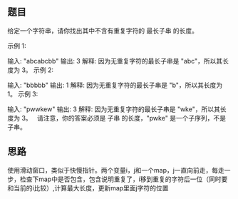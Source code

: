 ## 题目
给定一个字符串，请你找出其中不含有重复字符的 最长子串 的长度。

示例 1:

输入: "abcabcbb"
输出: 3 
解释: 因为无重复字符的最长子串是 "abc"，所以其长度为 3。
示例 2:

输入: "bbbbb"
输出: 1
解释: 因为无重复字符的最长子串是 "b"，所以其长度为 1。
示例 3:

输入: "pwwkew"
输出: 3
解释: 因为无重复字符的最长子串是 "wke"，所以其长度为 3。
     请注意，你的答案必须是 子串 的长度，"pwke" 是一个子序列，不是子串。

## 思路
使用滑动窗口，类似于快慢指针。两个变量i，j和一个map，j一直向前走，每走一步，检查下map中是否包含，包含说明重复了，i移到重复的字符后一位（同时要和当前的i比较）,计算最大长度，更新map里面j字符的位置